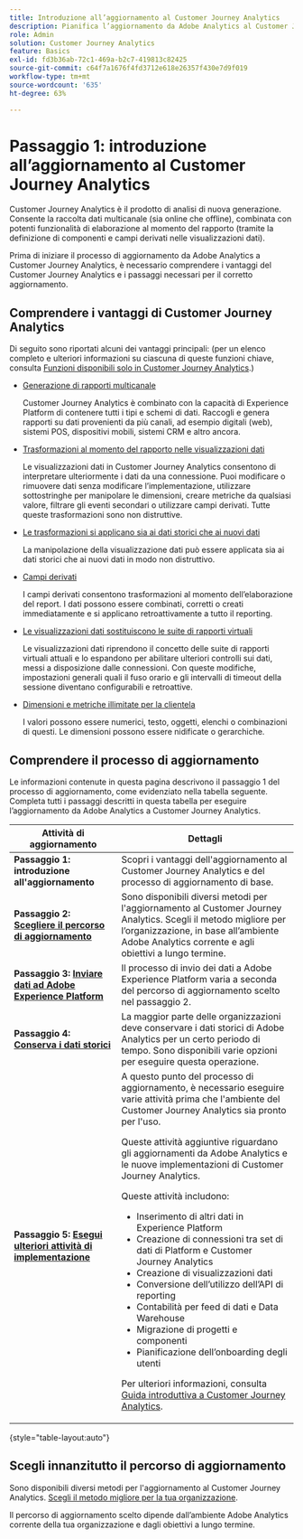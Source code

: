 ```yaml
---
title: Introduzione all’aggiornamento al Customer Journey Analytics
description: Pianifica l’aggiornamento da Adobe Analytics al Customer Journey Analytics
role: Admin
solution: Customer Journey Analytics
feature: Basics
exl-id: fd3b36ab-72c1-469a-b2c7-419813c82425
source-git-commit: c64f7a1676f4fd3712e618e26357f430e7d9f019
workflow-type: tm+mt
source-wordcount: '635'
ht-degree: 63%

---
```


# Passaggio 1: introduzione all’aggiornamento al Customer Journey Analytics

Customer Journey Analytics è il prodotto di analisi di nuova generazione. Consente la raccolta dati multicanale (sia online che offline), combinata con potenti funzionalità di elaborazione al momento del rapporto (tramite la definizione di componenti e campi derivati nelle visualizzazioni dati).

Prima di iniziare il processo di aggiornamento da Adobe Analytics a Customer Journey Analytics, è necessario comprendere i vantaggi del Customer Journey Analytics e i passaggi necessari per il corretto aggiornamento.

## Comprendere i vantaggi di Customer Journey Analytics

Di seguito sono riportati alcuni dei vantaggi principali: (per un elenco completo e ulteriori informazioni su ciascuna di queste funzioni chiave, consulta [Funzioni disponibili solo in Customer Journey Analytics](/help/getting-started/aa-vs-cja/cja-aa.md#adobe-customer-journey-analytics-features-not-available-in-adobe-analytics).)

* [Generazione di rapporti multicanale](/help/getting-started/aa-to-cja-user.md#changes-to-data-architecture)

  Customer Journey Analytics è combinato con la capacità di Experience Platform di contenere tutti i tipi e schemi di dati. Raccogli e genera rapporti su dati provenienti da più canali, ad esempio digitali (web), sistemi POS, dispositivi mobili, sistemi CRM e altro ancora.

* [Trasformazioni al momento del rapporto nelle visualizzazioni dati](/help/getting-started/aa-vs-cja/vrs-dataview-sandbox-adc.md#customer-journey-analytics-data-views)

  Le visualizzazioni dati in Customer Journey Analytics consentono di interpretare ulteriormente i dati da una connessione. Puoi modificare o rimuovere dati senza modificare l’implementazione, utilizzare sottostringhe per manipolare le dimensioni, creare metriche da qualsiasi valore, filtrare gli eventi secondari o utilizzare campi derivati. Tutte queste trasformazioni sono non distruttive.

* [Le trasformazioni si applicano sia ai dati storici che ai nuovi dati](/help/getting-started/aa-vs-cja/vrs-dataview-sandbox-adc.md)

  La manipolazione della visualizzazione dati può essere applicata sia ai dati storici che ai nuovi dati in modo non distruttivo.

* [Campi derivati](/help/data-views/derived-fields/derived-fields.md)

  I campi derivati consentono trasformazioni al momento dell’elaborazione del report. I dati possono essere combinati, corretti o creati immediatamente e si applicano retroattivamente a tutto il reporting.

* [Le visualizzazioni dati sostituiscono le suite di rapporti virtuali](/help/getting-started/aa-to-cja-user.md#changes-to-the-concept-of-virtual-report-suites)

  Le visualizzazioni dati riprendono il concetto delle suite di rapporti virtuali attuali e lo espandono per abilitare ulteriori controlli sui dati, messi a disposizione dalle connessioni. Con queste modifiche, impostazioni generali quali il fuso orario e gli intervalli di timeout della sessione diventano configurabili e retroattive.

* [Dimensioni e metriche illimitate per la clientela](/help/getting-started/aa-to-cja-user.md#changes-to-the-concept-of-evars-and-props)

  I valori possono essere numerici, testo, oggetti, elenchi o combinazioni di questi. Le dimensioni possono essere nidificate o gerarchiche.

## Comprendere il processo di aggiornamento

<!-- Include a graphic of the end-to-end process, as well as links to each step of the process -->
Le informazioni contenute in questa pagina descrivono il passaggio 1 del processo di aggiornamento, come evidenziato nella tabella seguente. Completa tutti i passaggi descritti in questa tabella per eseguire l’aggiornamento da Adobe Analytics a Customer Journey Analytics.

| Attività di aggiornamento | Dettagli |
|---------|----------|
| <span class="preview">**Passaggio 1: introduzione all&#39;aggiornamento**</span> | <span class="preview">Scopri i vantaggi dell&#39;aggiornamento al Customer Journey Analytics e del processo di aggiornamento di base.</span> |
| **Passaggio 2: [Scegliere il percorso di aggiornamento](/help/getting-started/cja-upgrade/cja-upgrade-path.md)** | Sono disponibili diversi metodi per l&#39;aggiornamento al Customer Journey Analytics. Scegli il metodo migliore per l’organizzazione, in base all’ambiente Adobe Analytics corrente e agli obiettivi a lungo termine. |
| **Passaggio 3: [Inviare dati ad Adobe Experience Platform](/help/getting-started/cja-upgrade/cja-upgrade-send-to-platform.md)** | Il processo di invio dei dati a Adobe Experience Platform varia a seconda del percorso di aggiornamento scelto nel passaggio 2. |
| **Passaggio 4: [Conserva i dati storici](/help/getting-started/cja-upgrade/cja-upgrade-historical-data.md)** | La maggior parte delle organizzazioni deve conservare i dati storici di Adobe Analytics per un certo periodo di tempo. Sono disponibili varie opzioni per eseguire questa operazione. |
| **Passaggio 5: [Esegui ulteriori attività di implementazione](/help/getting-started/cja-getting-started.md)** | A questo punto del processo di aggiornamento, è necessario eseguire varie attività prima che l&#39;ambiente del Customer Journey Analytics sia pronto per l&#39;uso.<p>Queste attività aggiuntive riguardano gli aggiornamenti da Adobe Analytics e le nuove implementazioni di Customer Journey Analytics.</p><p>Queste attività includono:</p><ul><li>Inserimento di altri dati in Experience Platform</li><li>Creazione di connessioni tra set di dati di Platform e Customer Journey Analytics</li><li>Creazione di visualizzazioni dati</li><li>Conversione dell’utilizzo dell’API di reporting</li><li>Contabilità per feed di dati e Data Warehouse</li><li>Migrazione di progetti e componenti</li><li>Pianificazione dell’onboarding degli utenti</li></ul> <p>Per ulteriori informazioni, consulta [Guida introduttiva a Customer Journey Analytics](/help/getting-started/cja-getting-started.md). |

{style="table-layout:auto"}

## Scegli innanzitutto il percorso di aggiornamento

Sono disponibili diversi metodi per l&#39;aggiornamento al Customer Journey Analytics. [Scegli il metodo migliore per la tua organizzazione](/help/getting-started/cja-upgrade/cja-upgrade-path.md).

Il percorso di aggiornamento scelto dipende dall’ambiente Adobe Analytics corrente della tua organizzazione e dagli obiettivi a lungo termine.
